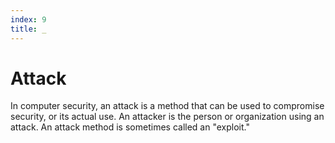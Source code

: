 ```yaml
---
index: 9
title: _
---
```

# Attack

In computer security, an attack is a method that can be used to compromise security, or its actual use. An attacker is the person or organization using an attack. An attack method is sometimes called an "exploit."